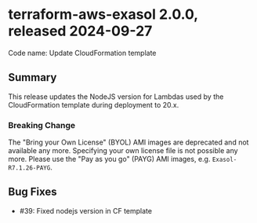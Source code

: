 # terraform-aws-exasol 2.0.0, released 2024-09-27

Code name: Update CloudFormation template

## Summary

This release updates the NodeJS version for Lambdas used by the CloudFormation template during deployment to 20.x.

### Breaking Change

The "Bring your Own License" (BYOL) AMI images are deprecated and not available any more. Specifying your own license file is not possible any more. Please use the "Pay as you go" (PAYG) AMI images, e.g. `Exasol-R7.1.26-PAYG`.

## Bug Fixes

- #39: Fixed nodejs version in CF template
